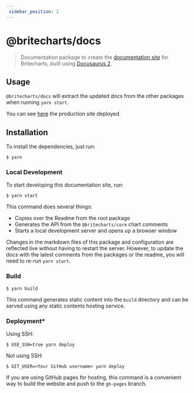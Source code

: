 ```yaml
---
 sidebar_position: 2 
---
```

 # @britecharts/docs

> Documentation package to create the [documentation site][homepage] for Britecharts, built using [Docusaurus 2](https://docusaurus.io/).

## Usage
`@britecharts/docs` will extract the updated docs from the other packages when running `yarn start`. 

You can see [here][homepage] the production site deployed.

## Installation
To install the dependencies, just run:
```
$ yarn
```

### Local Development
To start developing this documentation site, run:
```
$ yarn start
```

This command does several things:
* Copies over the Readme from the root package
* Generates the API from the `@britecharts/core` chart comments
* Starts a local development server and opens up a browser window 

Changes in the markdown files of this package and configuration are reflected live without having to restart the server. However, to update the docs with the latest comments from the packages or the readme, you will need to re-run `yarn start`.

### Build

```
$ yarn build
```

This command generates static content into the `build` directory and can be served using any static contents hosting service.

### Deployment*

Using SSH:

```
$ USE_SSH=true yarn deploy
```

Not using SSH:

```
$ GIT_USER=<Your GitHub username> yarn deploy
```

If you are using GitHub pages for hosting, this command is a convenient way to build the website and push to the `gh-pages` branch.

[homepage]: /
[contributing]: https://github.com/britecharts/britecharts/blob/master/.github/CONTRIBUTING.md
